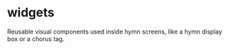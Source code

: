 # widgets
Reusable visual components used inside hymn screens, like a hymn display box or a chorus tag.

